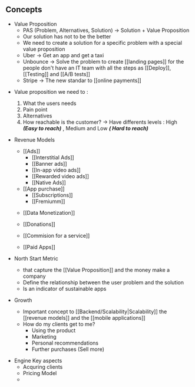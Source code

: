 
## Concepts

- Value Proposition
	- PAS (Problem, Alternatives, Solution) -> Solution + Value Proposition
	- Our solution has not to be the better
	- We need to create a solution for a specific problem with a special value proposition
	- Uber -> Get an app and get a taxi
	- Unbounce -> Solve the problem to create [[landing pages]] for the people don't have an IT team with all the steps as [[Deploy]], [[Testing]]  and [[A/B tests]]
	- Stripe -> The new standar to [[online payments]]

+  Value proposition we need to :
	1. What the users needs
	2. Pain point
	3. Alternatives
	4. How reachable is the customer? -> Have differents levels : High ***(Easy to reach)*** , Medium and Low ***( Hard to reach)***

+ Revenue Models
	+ [[Ads]]
		+ [[Interstitial Ads]]
		+ [[Banner ads]]
		+ [[In-app video ads]] 
		+ [[Rewarded video ads]]
		+ [[Native Ads]] 
	 
	 * [[App purchase]]
		 + [[Subscriptions]]
		 + [[Fremiumm]]
		 
	 + [[Data Monetization]]
	 
	 + [[Donations]]
	 
	 + [[Commision for a service]]

	* [[Paid Apps]]

 * North Start Metric 
	 * that capture the [[Value Proposition]] and the money make a company
	 * Define the relationship between the user problem and the solution
	 * Is an indicator of sustainable apps

* Growth
	* Important concept to [[Backend/Scalability|Scalability]] the [[revenue models]] and the [[mobile applications]]
	* How do my clients get to me?
		* Using the product
		* Marketing
		* Personal recommendations
		* Further purchases (Sell more)
 
 + Engine Key aspects
	 + Acquring clients
	 + Pricing Model
	 + 